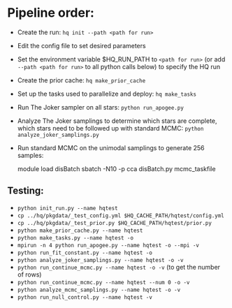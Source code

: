 # Pipeline order:

* Create the run: `hq init --path <path for run>`
* Edit the config file to set desired parameters
* Set the environment variable $HQ_RUN_PATH to `<path for run>` (or add
  `--path <path for run>` to all python calls below) to specify the HQ run
* Create the prior cache: `hq make_prior_cache`
* Set up the tasks used to parallelize and deploy: `hq make_tasks`
* Run The Joker sampler on all stars: `python run_apogee.py`
* Analyze The Joker samplings to determine which stars are complete, which stars
  need to be followed up with standard MCMC:
  `python analyze_joker_samplings.py`
* Run standard MCMC on the unimodal samplings to generate 256 samples:

    module load disBatch
    sbatch -N10 -p cca disBatch.py mcmc_taskfile




## Testing:

* `python init_run.py --name hqtest`
* `cp ../hq/pkgdata/_test_config.yml $HQ_CACHE_PATH/hqtest/config.yml`
* `cp ../hq/pkgdata/_test_prior.py $HQ_CACHE_PATH/hqtest/prior.py`
* `python make_prior_cache.py --name hqtest`
* `python make_tasks.py --name hqtest -o`
* `mpirun -n 4 python run_apogee.py --name hqtest -o --mpi -v`
* `python run_fit_constant.py --name hqtest -o`
* `python analyze_joker_samplings.py --name hqtest -o -v`
* `python run_continue_mcmc.py --name hqtest -o -v` (to get the number of rows)
* `python run_continue_mcmc.py --name hqtest --num 0 -o -v`
* `python analyze_mcmc_samplings.py --name hqtest -o -v`
* `python run_null_control.py --name hqtest -v`
